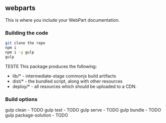 ## webparts

This is where you include your WebPart documentation.

### Building the code

```bash
git clone the repo
npm i
npm i -g gulp
gulp
```
TESTE
This package produces the following:

* lib/* - intermediate-stage commonjs build artifacts
* dist/* - the bundled script, along with other resources
* deploy/* - all resources which should be uploaded to a CDN.

### Build options

gulp clean - TODO
gulp test - TODO
gulp serve - TODO
gulp bundle - TODO
gulp package-solution - TODO
